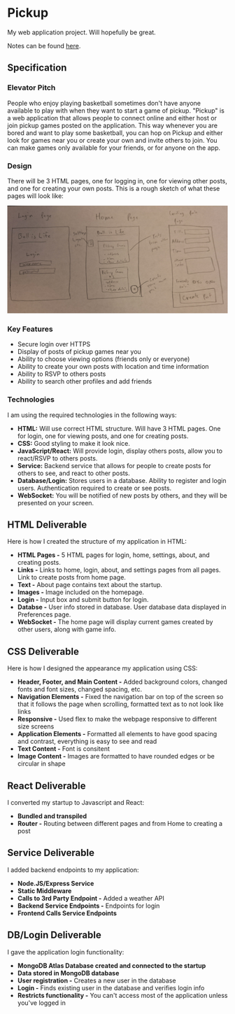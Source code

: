 # Pickup
My web application project. Will hopefully be great.

Notes can be found [here](notes.md).

## Specification 

### Elevator Pitch
People who enjoy playing basketball sometimes don't have anyone available to play with when they want to start a game of pickup. "Pickup" is a web application that allows people to connect online and either host or join pickup games posted on the application. This way whenever you are bored and want to play some basketball, you can hop on Pickup and either look for games near you or create your own and invite others to join. You can make games only available for your friends, or for anyone on the app. 

### Design
There will be 3 HTML pages, one for logging in, one for viewing other posts, and one for creating your own posts. This is a rough sketch of what these pages will look like:

![alt text](20240914_122315.jpg)

### Key Features
- Secure login over HTTPS
- Display of posts of pickup games near you
- Ability to choose viewing options (friends only or everyone)
- Ability to create your own posts with location and time information
- Ability to RSVP to others posts
- Ability to search other profiles and add friends

### Technologies
I am using the required technologies in the following ways:

- **HTML:** Will use correct HTML structure. Will have 3 HTML pages. One for login, one for viewing posts, and one for creating posts.
- **CSS:** Good styling to make it look nice.
- **JavaScript/React:** Will provide login, display others posts, allow you to react/RSVP to others posts.
- **Service:** Backend service that allows for people to create posts for others to see, and react to other posts.
- **Database/Login:** Stores users in a database. Ability to register and login users. Authentication required to create or see posts.
- **WebSocket:** You will be notified of new posts by others, and they will be presented on your screen.

## HTML Deliverable
Here is how I created the structure of my application in HTML:

- **HTML Pages -** 5 HTML pages for login, home, settings, about, and creating posts.
- **Links -** Links to home, login, about, and settings pages from all pages. Link to create posts from home page.
- **Text -** About page contains text about the startup.
- **Images -** Image included on the homepage.
- **Login -** Input box and submit button for login.
- **Databse -** User info stored in database. User database data displayed in Preferences page.
- **WebSocket -** The home page will display current games created by other users, along with game info.

## CSS Deliverable
Here is how I designed the appearance my application using CSS:

- **Header, Footer, and Main Content -** Added background colors, changed fonts and font sizes, changed spacing, etc.
- **Navigation Elements -** Fixed the navigation bar on top of the screen so that it follows the page when scrolling, formatted text as to not look like links
- **Responsive -** Used flex to make the webpage responsive to different size screens
- **Application Elements -** Formatted all elements to have good spacing and contrast, everything is easy to see and read
- **Text Content -** Font is consitent
- **Image Content -** Images are formatted to have rounded edges or be circular in shape

## React Deliverable
I converted my startup to Javascript and React:

- **Bundled and transpiled**
- **Router -** Routing between different pages and from Home to creating a post

## Service Deliverable
I added backend endpoints to my application:

- **Node.JS/Express Service**
- **Static Middleware**
- **Calls to 3rd Party Endpoint -** Added a weather API
- **Backend Service Endpoints -** Endpoints for login
- **Frontend Calls Service Endpoints**

## DB/Login Deliverable
I gave the application login functionality:

- **MongoDB Atlas Database created and connected to the startup**
- **Data stored in MongoDB database**
- **User registration -** Creates a new user in the database
- **Login -** Finds existing user in the database and verifies login info
- **Restricts functionality -** You can't access most of the application unless you've logged in